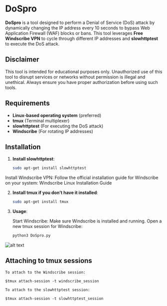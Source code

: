 # DoSpro

**DoSpro** is a tool designed to perform a Denial of Service (DoS) attack by dynamically changing the IP address every 10 seconds to bypass Web Application Firewall (WAF) blocks or bans. This tool leverages **Free Windscribe VPN** to cycle through different IP addresses and **slowhttptest** to execute the DoS attack. 

## Disclaimer

This tool is intended for educational purposes only. Unauthorized use of this tool to disrupt services or networks without permission is illegal and unethical. Always ensure you have proper authorization before using such tools.

## Requirements

- **Linux-based operating system** (preferred)
- **tmux** (Terminal multiplexer)
- **slowhttptest** (For executing the DoS attack)
- **Windscribe** (For rotating IP addresses)

## Installation

1. **Install slowhttptest**:
   ```bash
   sudo apt-get install slowhttptest

Install Windscribe VPN: Follow the official installation guide for Windscribe on your system:
Windscribe Linux Installation Guide

2. **Install tmux if you don’t have it installed**:

    ```bash
    sudo apt-get install tmux

3. **Usage**:

    Start Windscribe: Make sure Windscribe is installed and running. Open a new tmux session for Windscribe:
    ```bash
    python3 DoSpro.py

![alt text](image.png)

## Attaching to tmux sessions

    To attach to the Windscribe session:

    $tmux attach-session -t windscribe_session

    To attach to the slowhttptest session:

    $tmux attach-session -t slowhttptest_session

